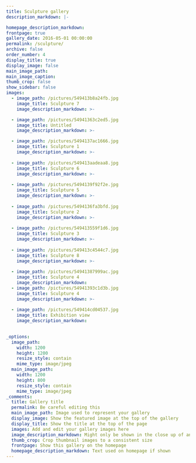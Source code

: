```yaml
---
title: Sculpture gallery
description_markdown: |-

homepage_description_markdown:
frontpage: true
gallery_date: 2016-05-01 00:00:00
permalink: /sculpture/
archive: false
order_number: 4
display_title: true
display_image: false
main_image_path: 
main_image_caption:
thumb_crop: false
show_sidebar: false
images:
  - image_path: /pictures/549413b8a24fb.jpg
    image_title: Sculpture 7
    image_description_markdown: >-

  - image_path: /pictures/54941363c2ed5.jpg
    image_title: Untitled
    image_description_markdown: >-      

  - image_path: /pictures/5494137ac1666.jpg
    image_title: Sculpture 1
    image_description_markdown: >-
      
  - image_path: /pictures/549413aadeaa8.jpg
    image_title: Sculpture 6
    image_description_markdown: >-
      
  - image_path: /pictures/5494139f92f2e.jpg
    image_title: Sculpture 5
    image_description_markdown: >-
     
  - image_path: /pictures/5494136fa3bfd.jpg
    image_title: Sculpture 2
    image_description_markdown: >-
      
  - image_path: /pictures/549413559f1d6.jpg
    image_title: Sculpture 3
    image_description_markdown: >-
      
  - image_path: /pictures/549413c4544c7.jpg
    image_title: Sculpture 8
    image_description_markdown: >-
      
  - image_path: /pictures/54941387999ac.jpg
    image_title: Sculpture 4
    image_description_markdown: 
  - image_path: /pictures/54941393c1d3b.jpg
    image_title: Sculpture 4
    image_description_markdown: >-
    
  - image_path: /pictures/549414cd04537.jpg
    image_title: Exhibition view
    image_description_markdown: 
     

_options:
  image_path:
    width: 1200
    height: 1200
    resize_style: contain
    mime_type: image/jpeg
  main_image_path:
    width: 1200
    height: 800
    resize_style: contain
    mime_type: image/jpeg
_comments:
  title: Gallery title
  permalink: Be careful editing this
  main_image_path: Image used to represent your gallery
  display_image: Show the featured image at the top of the gallery
  display_title: Show the title at the top of the page
  images: Add and edit your gallery images here
  image_description_markdown: Might only be shown in the close up of an image
  thumb_crop: Crop thumbnail images to a consistent size
  frontpage: Show this gallery on the homepage
  homepage_description_markdown: Text used on homepage if shown
---
```


